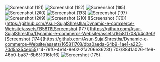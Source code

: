 ![Screenshot (191)](https://github.com/Asur-SujalShrestha/Dynamic-e-commerce-Website/assets/165811708/f49ba641-9062-4bc5-8dbc-6b58956345d3)
![Screenshot (192)](https://github.com/Asur-SujalShrestha/Dynamic-e-commerce-Website/assets/165811708/aeb98b83-f801-4664-b2f1-01ce63a05bfa)
![Screenshot (195)](https://github.com/Asur-SujalShrestha/Dynamic-e-commerce-Website/assets/165811708/7d3f14ad-8eaf-4adf-9d0f-d3a9aa2be64d)
![Screenshot (200)](https://github.com/Asur-SujalShrestha/Dynamic-e-commerce-Website/assets/165811708/3eb9017b-8310-470d-95c9-f72a0fea48d9)
![Screenshot (193)](https://github.com/Asur-SujalShrestha/Dynamic-e-commerce-Website/assets/165811708/50037186-4781-42d4-af0d-81a1fcb50d4d)
![Screenshot (197)](https://github.com/Asur-SujalShrestha/Dynamic-e-commerce-Website/assets/165811708/01ce1299-1b5f-4f63-b535-676c50717590)
![Screenshot (209)](https://github.com/Asur-SujalShrestha/Dynamic-e-commerce-Website/assets/165811708/42f0053d-8e3a-45ff-b7e1-01099e81a015)
![Screenshot (210)](https://github.com/Asur-SujalShrestha/Dynamic-e-commerce-Website/assets/165811708/81c1c3d9-7882-49d5-8a38-6eedf6d322c9)
![Screenshot (176)](https://github.com/Asur-SujalShrestha/Dynamic-e-commerce-Website/assets/165811![Screenshot (177)](https://github.com/Asur-SujalShrestha/Dynamic-e-commerce-Website/assets/165811708/b4c3e0![Screenshot (174)](https://github.com/Asur-SujalShrestha/Dynamic-e-commerce-Website/assets/165811708/dba0aeda-64b9-4ae1-a223-70d5a354eb55)
14-76f0-4e14-9e02-2fa206e3623f)
708/8841a026-1fe9-46b0-ba87-6b681016fe16)
![Screenshot (175)](https://github.com/Asur-SujalShrestha/Dynamic-e-commerce-Website/assets/165811708/074eb610-28c7-4772-90bb-cd516991c91b)
